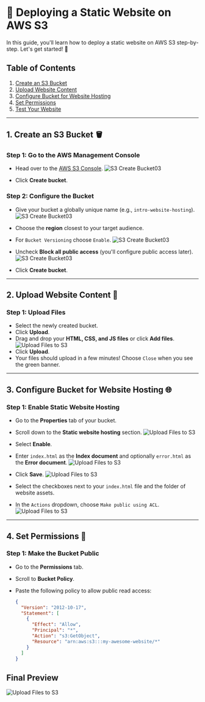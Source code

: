 # 🚀 Deploying a Static Website on AWS S3

In this guide, you'll learn how to deploy a static website on AWS S3 step-by-step. Let's get started! 🎉

## Table of Contents

1. [Create an S3 Bucket](#1-create-an-s3-bucket)
2. [Upload Website Content](#2-upload-website-content)
3. [Configure Bucket for Website Hosting](#3-configure-bucket-for-website-hosting)
4. [Set Permissions](#4-set-permissions)
5. [Test Your Website](#5-test-your-website)

---

## 1. Create an S3 Bucket 🪣

### Step 1: Go to the AWS Management Console

- Head over to the [AWS S3 Console](https://console.aws.amazon.com/s3/).
  ![S3 Create Bucket03](./images/select_s3.png)

- Click **Create bucket**.

### Step 2: Configure the Bucket

- Give your bucket a globally unique name (e.g., `intro-website-hosting`).
  ![S3 Create Bucket03](./images/create_bucket01.png)
- Choose the **region** closest to your target audience.
- For `Bucket Versioning` choose `Enable`.
  ![S3 Create Bucket03](./images/create_bucket02.png)

- Uncheck **Block all public access** (you'll configure public access later).
  ![S3 Create Bucket03](./images/create_bucket03.png)
- Click **Create bucket**.

---

## 2. Upload Website Content 📁

### Step 1: Upload Files

- Select the newly created bucket.
- Click **Upload**.
- Drag and drop your **HTML, CSS, and JS files** or click **Add files**.
  ![Upload Files to S3](./images/upload_to_s3.png)
- Click **Upload**.
- Your files should upload in a few minutes! Choose `Close` when you see the green banner.

---

## 3. Configure Bucket for Website Hosting 🌐

### Step 1: Enable Static Website Hosting

- Go to the **Properties** tab of your bucket.
- Scroll down to the **Static website hosting** section.
  ![Upload Files to S3](./images/static_website_hosting.png)
- Select **Enable**.
- Enter `index.html` as the **Index document** and optionally `error.html` as the **Error document**.
  ![Upload Files to S3](./images/static_website_hosting01.png)

- Click **Save**.
  ![Upload Files to S3](./images/static_website_hosting02.png)

- Select the checkboxes next to your `index.html` file and the folder of website assets.
- In the `Actions` dropdown, choose `Make public using ACL`.
  ![Upload Files to S3](./images/static_website_hosting03.png)

---

## 4. Set Permissions 🔑

### Step 1: Make the Bucket Public

- Go to the **Permissions** tab.
- Scroll to **Bucket Policy**.
- Paste the following policy to allow public read access:

  ```json
  {
    "Version": "2012-10-17",
    "Statement": [
      {
        "Effect": "Allow",
        "Principal": "*",
        "Action": "s3:GetObject",
        "Resource": "arn:aws:s3:::my-awesome-website/*"
      }
    ]
  }
  ```

## Final Preview

![Upload Files to S3](./images/website.png)

